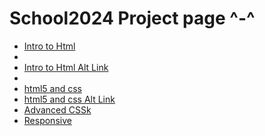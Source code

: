 # School2024 Project page ^-^
<ul>
    <li> <a href="intro_to_html" target="_blank">Intro to Html</a><li>
    <li> <a href="https://ashtreerobin.github.io/School2024/intro_to%20_html/index.html" target="_blank">Intro to Html Alt Link</a><li>
    <li><a href="html5" target="_blank">html5 and css</a></li>
    <li><a href="https://ashtreerobin.github.io/School2024/html5/" target="_blank">html5 and css Alt Link</a></li>
    <li><a href="adv_css" target="_blank">Advanced CSSk</a></li>
    <li><a href="Responsive" target="_blank"> Responsive </a></li>
